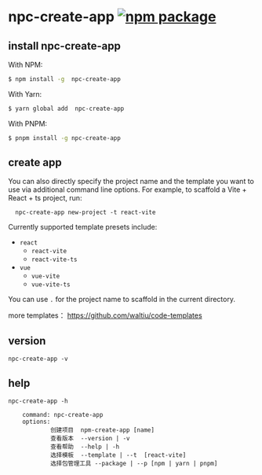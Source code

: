 # npc-create-app <a href="https://npmjs.com/package/npc-create-app"><img src="https://img.shields.io/npm/v/npc-create-app" alt="npm package"></a>

## install  npc-create-app

With NPM:

```bash
$ npm install -g  npc-create-app
```

With Yarn:

```bash
$ yarn global add  npc-create-app
```

With PNPM:

```bash
$ pnpm install -g npc-create-app
```

## create app

You can also directly specify the project name and the template you want to use via additional command line options. For example, to scaffold a Vite + React + ts project, run:

```Then
  npc-create-app new-project -t react-vite
```

Currently supported template presets include:

- `react`
  - `react-vite`
  - `react-vite-ts`
- `vue`
  - `vue-vite`
  - `vue-vite-ts`

You can use `.` for the project name to scaffold in the current directory.

more templates： https://github.com/waltiu/code-templates

## version

```
npc-create-app -v
```

## help

```
npc-create-app -h
```

```
    command: npc-create-app
    options:
            创建项目  npm-create-app [name]
            查看版本  --version | -v
            查看帮助  --help | -h
            选择模板  --template | --t  [react-vite]
            选择包管理工具 --package | --p [npm | yarn | pnpm]
```
